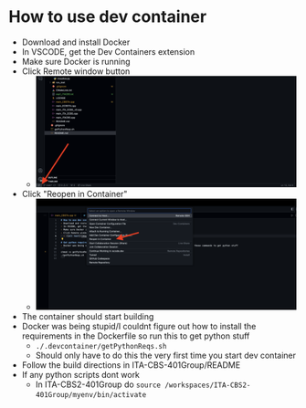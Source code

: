# How to use dev container
- Download and install Docker
- In VSCODE, get the Dev Containers extension
- Make sure Docker is running
- Click Remote window button
  - ![alt text](/.devcontainer/remoteButtonImage.png)
- Click "Reopen in Container"
  - ![alt text](/.devcontainer/menuImage.png)
- The container should start building
- Docker was being stupid/I couldnt figure out how to install the requirements in the Dockerfile so run this to get python stuff
  - ```./.devcontainer/getPythonReqs.sh```
  - Should only have to do this the very first time you start dev container
- Follow the build directions in ITA-CBS-401Group/README
- If any python scripts dont work
  - In ITA-CBS2-401Group do ```source /workspaces/ITA-CBS2-401Group/myenv/bin/activate```